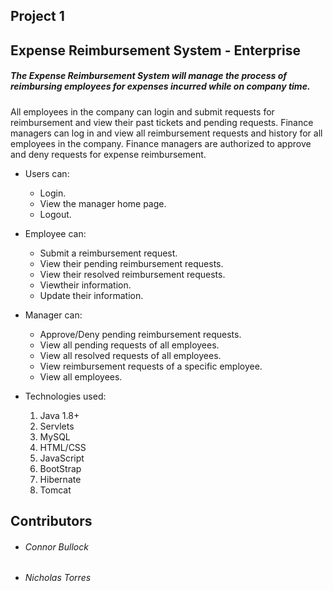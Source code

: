 ## Project 1
## Expense Reimbursement System - Enterprise
##### The Expense Reimbursement System will manage the process of reimbursing employees for expenses incurred while on company time. 
All employees in the company can login and submit requests for reimbursement and view their past tickets and pending requests. 
Finance managers can log in and view all reimbursement requests and history for all employees in the company. 
Finance managers are authorized to approve and deny requests for expense reimbursement.

- Users can:
  - Login.
  - View the manager home page.
  - Logout.

- Employee can:
  - Submit a reimbursement request.  
  - View their pending reimbursement requests.
  - View their resolved reimbursement requests.
  - Viewtheir information.
  - Update their information.

- Manager can:
  - Approve/Deny pending reimbursement requests.
  - View all pending requests of all employees.
  - View all resolved requests of all employees.
  - View reimbursement requests of a specific employee.
  - View all employees.

- Technologies used:
  1. Java 1.8+
  2. Servlets
  3. MySQL
  4. HTML/CSS
  5. JavaScript
  6. BootStrap
  7. Hibernate
  8. Tomcat

## Contributors
  - ###### Connor Bullock
  - ###### Nicholas Torres
